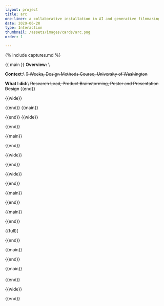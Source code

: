```yaml
---
layout: project
title: arc
one-liner: a collaborative installation in AI and generative filmmaking
date: 2020-06-20
type: Interaction
thumbnail: /assets/images/cards/arc.png
order: 1

---
```

{% include captures.md %}

{{ main }}
**Overview:** \\


**Context:**\\
~~9 Weeks, Design Methods Course, University of Washington~~

**What I did:**\\
~~Research Lead, Product Brainstorming, Poster and Presentation Design~~
{{end}}

{{wide}}

{{end}}
{{main}}

{{end}}
{{wide}}


{{end}}

{{main}}

{{end}}

{{wide}}

{{end}}

{{wide}}

{{end}}

{{main}}

{{end}}


{{main}}

{{end}}

{{full}}


{{end}}

{{main}}

{{end}}

{{main}}
####
{{end}}

{{wide}}

{{end}}
